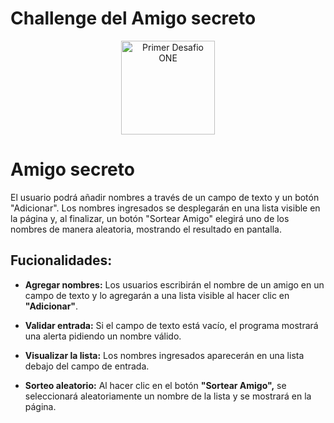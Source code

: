 # Challenge del Amigo secreto

<p align="center">
  <img src="https://cdn1.gnarususercontent.com.br/6/409216/ff043987-239b-4661-bdb1-7f4ca6092c48.png" width="150" height="150" alt="Primer Desafio ONE">
</p>

# Amigo secreto

El usuario podrá añadir nombres a través de un campo de texto y un botón "Adicionar". Los nombres ingresados se desplegarán en una lista visible en la página y, al finalizar, un botón "Sortear Amigo" elegirá uno de los nombres de manera aleatoria, mostrando el resultado en pantalla.

## Fucionalidades:

- **Agregar nombres:** Los usuarios escribirán el nombre de un amigo en un campo de texto y lo agregarán a una lista visible al hacer clic en **"Adicionar"**.

- **Validar entrada:** Si el campo de texto está vacío, el programa mostrará una alerta pidiendo un nombre válido.

- **Visualizar la lista:** Los nombres ingresados aparecerán en una lista debajo del campo de entrada.

- **Sorteo aleatorio:** Al hacer clic en el botón **"Sortear Amigo",** se seleccionará aleatoriamente un nombre de la lista y se mostrará en la página.



